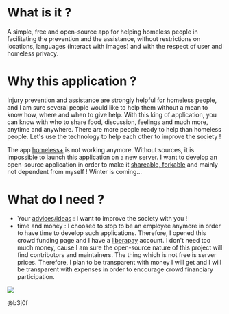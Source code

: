 # What is it ?
A simple, free and open-source app for helping homeless people in facilitating the prevention and the assistance, without restrictions on locations, languages (interact with images) and with the respect of user and homeless privacy.

# Why this application ?
Injury prevention and assistance are strongly helpful for homeless people, and I am sure several people would like to help them without a mean to know how, where and when to give help. With this king of application, you can know with who to share food, discussion, feelings and much more, anytime and anywhere. There are more people ready to help than homeless people. Let's use the technology to help each other to improve the society !

The app [homeless+](http://homelessplus.com) is not working anymore. Without sources, it is impossible to launch this application on a new server. I want to develop an open-source application in order to make it [shareable, forkable](https://github.com/b3j0f/homeless/) and mainly not dependent from myself !
Winter is coming...

# What do I need ?
- Your [advices/ideas](https://github.com/b3j0f/homeless/issues) : I want to improve the society with you !
- time and money : I choosed to stop to be an employee anymore in order to have time to develop such applications. Therefore, I opened this crowd funding page and I have a [liberapay](https://liberapay.com/b3j0f/donate) account. I don't need too much money, cause I am sure the open-source nature of this project will find contributors and maintainers. The thing which is not free is server prices. Therefore, I plan to be transparent with money I will get and I will be transparent with expenses in order to encourage crowd financiary participation.

[![](https://liberapay.com/assets/widgets/donate.svg)](https://liberapay.com/b3j0f/donate)

@b3j0f
